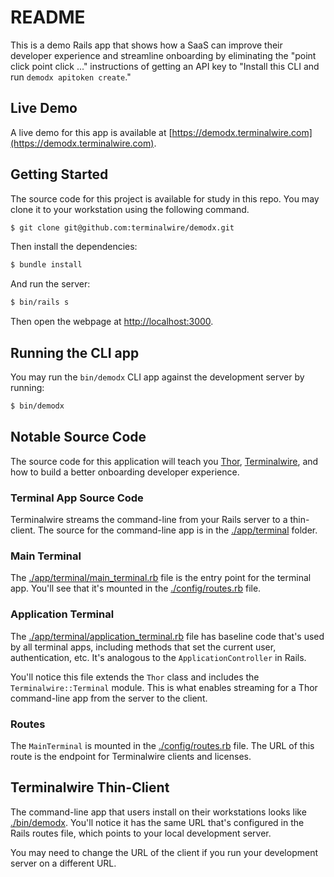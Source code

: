 # README

This is a demo Rails app that shows how a SaaS can improve their developer experience and streamline onboarding by eliminating the "point click point click ..." instructions of getting an API key to "Install this CLI and run `demodx apitoken create`."

## Live Demo

A live demo for this app is available at [https://demodx.terminalwire.com](https://demodx.terminalwire.com).

## Getting Started

The source code for this project is available for study in this repo. You may clone it to your workstation using the following command.

```bash
$ git clone git@github.com:terminalwire/demodx.git
```

Then install the dependencies:

```bash
$ bundle install
```

And run the server:

```bash
$ bin/rails s
```

Then open the webpage at [http://localhost:3000](http://localhost:3000).

## Running the CLI app

You may run the `bin/demodx` CLI app against the development server by running:

```bash
$ bin/demodx
```

## Notable Source Code

The source code for this application will teach you [Thor](http://whatisthor.com/), [Terminalwire](https://terminalwire.com), and how to build a better onboarding developer experience.

### Terminal App Source Code

Terminalwire streams the command-line from your Rails server to a thin-client. The source for the command-line app is in the [./app/terminal](https://github.com/terminalwire/demodx/tree/main/app/terminal) folder.

### Main Terminal

The [./app/terminal/main_terminal.rb](./app/terminal/main_terminal.rb) file is the entry point for the terminal app. You'll see that it's mounted in the [./config/routes.rb](https://github.com/terminalwire/demodx/blob/main/config/routes.rb#L2-L4) file.

### Application Terminal

The [./app/terminal/application_terminal.rb](https://github.com/terminalwire/demodx/blob/main/app/terminal/application_terminal.rb) file has baseline code that's used by all terminal apps, including methods that set the current user, authentication, etc. It's analogous to the `ApplicationController` in Rails.

You'll notice this file extends the `Thor` class and includes the `Terminalwire::Terminal` module. This is what enables streaming for a Thor command-line app from the server to the client.

### Routes

The `MainTerminal` is mounted in the [./config/routes.rb](https://github.com/terminalwire/demodx/blob/main/config/routes.rb#L2-L4) file. The URL of this route is the endpoint for Terminalwire clients and licenses.

## Terminalwire Thin-Client

The command-line app that users install on their workstations looks like [./bin/demodx](https://github.com/terminalwire/demodx/blob/main/bin/demodx). You'll notice it has the same URL that's configured in the Rails routes file, which points to your local development server.

You may need to change the URL of the client if you run your development server on a different URL.

